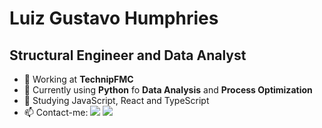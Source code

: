 # Luiz Gustavo Humphries 
## Structural Engineer and Data Analyst


- 🔭 Working at **TechnipFMC**
- 🌱 Currently using **Python** fo **Data Analysis** and **Process Optimization**
- 🤔 Studying JavaScript, React and TypeScript
- 📫 Contact-me: 
[<img src="https://img.shields.io/badge/linkedin-%230077B5.svg?&style=for-the-badge&logo=linkedin&logoColor=white" />](https://www.linkedin.com/in/luiz-gustavo-humphries-frota/) [<img src = "https://img.shields.io/badge/instagram-%23E4405F.svg?&style=for-the-badge&logo=instagram&logoColor=white">](https://www.instagram.com/lghumphries/) 
